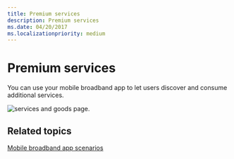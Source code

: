 ```yaml
---
title: Premium services
description: Premium services
ms.date: 04/20/2017
ms.localizationpriority: medium
---
```


# Premium services


You can use your mobile broadband app to let users discover and consume additional services.

![services and goods page.](images/mb-fig1-services-and-goods-page.png)

## <span id="related_topics"></span>Related topics


[Mobile broadband app scenarios](./account-management.md)

 

